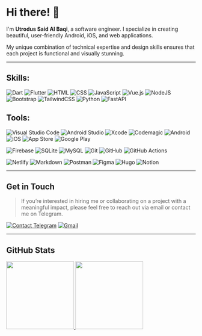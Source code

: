 # Hi there! 👋

I'm **Utrodus Said Al Baqi**, a software engineer. I specialize in creating beautiful, user-friendly Android, iOS, and web applications. 

My unique combination of technical expertise and design skills ensures that each project is functional and visually stunning.

---


## Skills:

![Dart](https://img.shields.io/badge/-Dart-05122A?style=flat&logo=dart&logoColor=007ACC) 
![Flutter](https://img.shields.io/badge/-Flutter-05122A?style=flat&logo=flutter&logoColor=007ACC) 
![HTML](https://img.shields.io/badge/-HTML-05122A?style=flat&logo=HTML5)
![CSS](https://img.shields.io/badge/-CSS-05122A?style=flat&logo=CSS3&logoColor=1572B6)
![JavaScript](https://img.shields.io/badge/JavaScript-05122A?flat&logo=javascript&logoColor=F7DF1E)
![Vue.js](https://img.shields.io/badge/vuejs-05122A?flat&logo=vuedotjs&logoColor=%234FC08D)
![NodeJS](https://img.shields.io/badge/node.js-05122A?style=flat&logo=node.js&logoColor=white)
![Bootstrap](https://img.shields.io/badge/-Bootstrap-05122A?style=flat&logo=bootstrap&logoColor=563D7C)
![TailwindCSS](https://img.shields.io/badge/tailwindcss-05122A.svg?style=flat&logo=tailwind-css&logoColor=4aacb5)
![Python](https://img.shields.io/badge/Python-05122A?flat&logo=python&logoColor=3a709c)
![FastAPI](https://img.shields.io/badge/FastAPI-05122A?style=flat&logo=fastapi)



## Tools:
![Visual Studio Code](https://img.shields.io/badge/Visual%20Studio%20Code-05122A.svg?flat&logo=visual-studio-code&logoColor=0078d7)
![Android Studio](https://img.shields.io/badge/-Android%20Studio-05122A?style=flat&logo=androidstudio&logoColor=3DDC84)
![Xcode](https://img.shields.io/badge/-Xcode-05122A?style=flat&logo=Xcode&logoColor=147EFB)
![Codemagic](https://img.shields.io/badge/-Codemagic-05122A?style=flat&logo=Codemagic&logoColor=F45E3F)
![Android](https://img.shields.io/badge/-Android-05122A?style=flat&logo=android&logoColor=34A853)
![iOS](https://img.shields.io/badge/-iOS-05122A?style=flat&logo=ios) 
![App Store](https://img.shields.io/badge/App_Store-05122A?flat&logo=app-store&logoColor=1e76e1)
![Google Play](https://img.shields.io/badge/Google_Play-05122A?flat&logo=google-play&logoColor=59a13a)


![Firebase](https://img.shields.io/badge/Firebase-05122A?flat&logo=firebase&logoColor=ff9100)
![SQLite](https://img.shields.io/badge/SQLite-05122A?flat&logo=sqlite&logoColor=0387ca)
![MySQL](https://img.shields.io/badge/mysql-05122A.svg?style=flat&logo=mysql&logoColor=4479A1)
![Git](https://img.shields.io/badge/Git-05122A?flat&logo=git&logoColor=F05032)
![GitHub](https://img.shields.io/badge/github-05122A.svg?style=flat&logo=github&logoColor=white)
![GitHub Actions](https://img.shields.io/badge/github%20actions-05122A.svg?flat&logo=githubactions&logoColor=232671E5)

![Netlify](https://img.shields.io/badge/Netlify-05122A?flat&logo=netlify&logoColor=0ac7b7)
![Markdown](https://img.shields.io/badge/Markdown-05122A?flat&logo=markdown&logoColor=white)
![Postman](https://img.shields.io/badge/Postman-05122A?flat&logo=postman&logoColor=FF6C37) 
![Figma](https://img.shields.io/badge/figma-05122A?flat&logo=figma&logoColor=a55fff) 
![Hugo](https://img.shields.io/badge/Hugo-black.svg?style=flat&logo=Hugo)
![Notion](https://img.shields.io/badge/Notion-%23000000.svg?flat&logo=notion&logoColor=white)

---

## Get in Touch
> If you’re interested in hiring me or collaborating on a project with a meaningful impact, please feel free to reach out via email or contact me on Telegram.

[![Contact Telegram](https://img.shields.io/badge/Telegram-2CA5E0?style=for-the-badge&logo=telegram&logoColor=white)](https://t.me/said_albaqi)
[![Gmail](https://img.shields.io/badge/Gmail-D14836?style=for-the-badge&logo=gmail&logoColor=white)](mailto:contact.utrodus@gmail.com)


---

## GitHub Stats

<p>
<a href="https://github.com/utrodus">
  <img height="180em" src="https://github-readme-stats-eight-theta.vercel.app/api?username=utrodus&show_icons=true&theme=vue-dark&include_all_commits=true&count_private=true"/>
  <img height="180em" src="https://github-readme-stats-eight-theta.vercel.app/api/top-langs/?username=utrodus&layout=compact&langs_count=8&theme=vue-dark"/>
</a>
</p>

